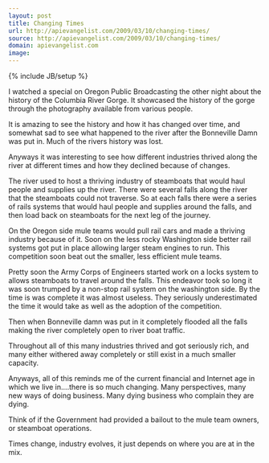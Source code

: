 ```yaml
---
layout: post
title: Changing Times
url: http://apievangelist.com/2009/03/10/changing-times/
source: http://apievangelist.com/2009/03/10/changing-times/
domain: apievangelist.com
image: 
---
```

{% include JB/setup %}<p>I watched a special on Oregon Public Broadcasting the other night about the history of the Columbia River Gorge. It showcased the history of the gorge through the photography available from various people.<p></p>
It is amazing to see the history and how it has changed over time, and somewhat sad to see what happened to the river after the Bonneville Damn was put in. Much of the rivers history was lost.<p></p>
Anyways it was interesting to see how different industries thrived along the river at different times and how they declined because of changes.<p></p>
The river used to host a thriving industry of steamboats that would haul people and supplies up the river. There were several falls along the river that the steamboats could not traverse. So at each falls there were a series of rails systems that would haul people and supplies around the falls, and then load back on steamboats for the next leg of the journey.<p></p>
On the Oregon side mule teams would pull rail cars and made a thriving industry because of it. Soon on the less rocky Washington side better rail systems got put in place allowing larger steam engines to run. This competition soon beat out the smaller, less efficient mule teams.<p></p>
Pretty soon the Army Corps of Engineers started work on a locks system to allows steamboats to travel around the falls. This endeavor took so long it was soon trumped by a non-stop rail system on the washington side. By the time is was complete it was almost useless. They seriously underestimated the time it would take as well as the adoption of the competition.<p></p>
Then when Bonneville damn was put in it completely flooded all the falls making the river completely open to river boat traffic.<p></p>
Throughout all of this many industries thrived and got seriously rich, and many either withered away completely or still exist in a much smaller capacity.<p></p>
Anyways, all of this reminds me of the current financial and Internet age in which we live in....there is so much changing. Many perspectives, many new ways of doing business. Many dying business who complain they are dying.<p></p>
Think of if the Government had provided a bailout to the mule team owners, or steamboat operations.<p></p>
Times change, industry evolves, it just depends on where you are at in the mix.</p>
